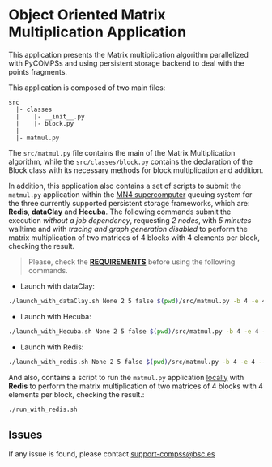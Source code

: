 # Object Oriented Matrix Multiplication Application

This application presents the Matrix multiplication algorithm parallelized with
PyCOMPSs and using persistent storage backend to deal with the points fragments.

This application is composed of two main files:

```
src
  |- classes
  |    |- __init__.py
  |    |- block.py
  |
  |- matmul.py
```

The ```src/matmul.py``` file contains the main of the Matrix Multiplication
algorithm, while the ```src/classes/block.py``` contains the declaration of
the Block class with its necessary methods for block multiplication and
addition.

In addition, this application also contains a set of scripts to submit the
```matmul.py``` application within the <ins>MN4 supercomputer</ins>
queuing system for the three currently supported persistent storage frameworks,
which are: **Redis**, **dataClay** and **Hecuba**.
The following commands submit the execution *without a job dependency*,
requesting *2 nodes*, with *5 minutes* walltime and with *tracing and graph
generation disabled* to perform the matrix multiplication of two matrices of
4 blocks with 4 elements per block, checking the result.

> Please, check the **[REQUIREMENTS](../README.md)** before using the following commands.

* Launch with dataClay:
```bash
./launch_with_dataClay.sh None 2 5 false $(pwd)/src/matmul.py -b 4 -e 4 --check_result
```

* Launch with Hecuba:
```bash
./launch_with_Hecuba.sh None 2 5 false $(pwd)/src/matmul.py -b 4 -e 4 --check_result
```
* Launch with Redis:
```bash
./launch_with_redis.sh None 2 5 false $(pwd)/src/matmul.py -b 4 -e 4 --check_result
```

And also, contains a script to run the ```matmul.py``` application
<ins>locally</ins> with **Redis** to perform the matrix multiplication of two
matrices of 4 blocks with 4 elements per block, checking the result.:

```bash
./run_with_redis.sh
```

## Issues

If any issue is found, please contact <support-compss@bsc.es>
